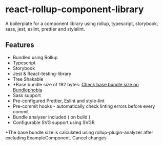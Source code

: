 # react-rollup-component-library

A boilerplate for a component library using rollup, typescript, storybook, sass, jest, eslint, prettier and stylelint.

## Features
 - Bundled using Rollup
 - Typescript
 - Storybook
 - Jest & React-testing-library
 - Tree Shakable
 - *Base bundle size of 192 bytes:
	[Check base bundle size on Bundlephobia](https://bundlephobia.com/package/react-rollup-component-library@1.0.1)
 - Sass support
 - Pre-configured Prettier, Eslint and style-lint 
 - Pre-commit hooks - automatically check linting errors before every commit 
 - Bundle analyser included ( on build )
 - Configurable SVG support using SVGR

*The base bundle size is calculated using rollup-plugin-analyzer after excluding ExampleComponent.
Cancel changes
